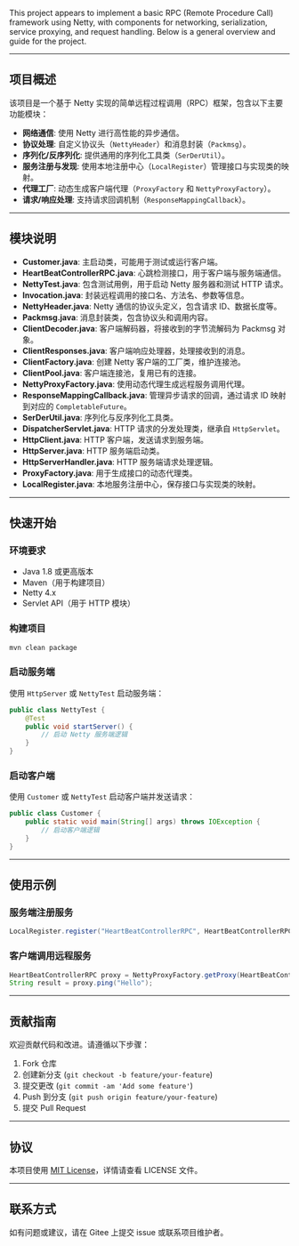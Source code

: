

This project appears to implement a basic RPC (Remote Procedure Call) framework using Netty, with components for networking, serialization, service proxying, and request handling. Below is a general overview and guide for the project.

---

## 项目概述

该项目是一个基于 Netty 实现的简单远程过程调用（RPC）框架，包含以下主要功能模块：

- **网络通信**: 使用 Netty 进行高性能的异步通信。
- **协议处理**: 自定义协议头（`NettyHeader`）和消息封装（`Packmsg`）。
- **序列化/反序列化**: 提供通用的序列化工具类（`SerDerUtil`）。
- **服务注册与发现**: 使用本地注册中心（`LocalRegister`）管理接口与实现类的映射。
- **代理工厂**: 动态生成客户端代理（`ProxyFactory` 和 `NettyProxyFactory`）。
- **请求/响应处理**: 支持请求回调机制（`ResponseMappingCallback`）。

---

## 模块说明

- **Customer.java**: 主启动类，可能用于测试或运行客户端。
- **HeartBeatControllerRPC.java**: 心跳检测接口，用于客户端与服务端通信。
- **NettyTest.java**: 包含测试用例，用于启动 Netty 服务器和测试 HTTP 请求。
- **Invocation.java**: 封装远程调用的接口名、方法名、参数等信息。
- **NettyHeader.java**: Netty 通信的协议头定义，包含请求 ID、数据长度等。
- **Packmsg.java**: 消息封装类，包含协议头和调用内容。
- **ClientDecoder.java**: 客户端解码器，将接收到的字节流解码为 Packmsg 对象。
- **ClientResponses.java**: 客户端响应处理器，处理接收到的消息。
- **ClientFactory.java**: 创建 Netty 客户端的工厂类，维护连接池。
- **ClientPool.java**: 客户端连接池，复用已有的连接。
- **NettyProxyFactory.java**: 使用动态代理生成远程服务调用代理。
- **ResponseMappingCallback.java**: 管理异步请求的回调，通过请求 ID 映射到对应的 `CompletableFuture`。
- **SerDerUtil.java**: 序列化与反序列化工具类。
- **DispatcherServlet.java**: HTTP 请求的分发处理类，继承自 `HttpServlet`。
- **HttpClient.java**: HTTP 客户端，发送请求到服务端。
- **HttpServer.java**: HTTP 服务端启动类。
- **HttpServerHandler.java**: HTTP 服务端请求处理逻辑。
- **ProxyFactory.java**: 用于生成接口的动态代理类。
- **LocalRegister.java**: 本地服务注册中心，保存接口与实现类的映射。

---

## 快速开始

### 环境要求

- Java 1.8 或更高版本
- Maven（用于构建项目）
- Netty 4.x
- Servlet API（用于 HTTP 模块）

### 构建项目

```bash
mvn clean package
```

### 启动服务端

使用 `HttpServer` 或 `NettyTest` 启动服务端：

```java
public class NettyTest {
    @Test
    public void startServer() {
        // 启动 Netty 服务端逻辑
    }
}
```

### 启动客户端

使用 `Customer` 或 `NettyTest` 启动客户端并发送请求：

```java
public class Customer {
    public static void main(String[] args) throws IOException {
        // 启动客户端逻辑
    }
}
```

---

## 使用示例

### 服务端注册服务

```java
LocalRegister.register("HeartBeatControllerRPC", HeartBeatControllerRPCImpl.class);
```

### 客户端调用远程服务

```java
HeartBeatControllerRPC proxy = NettyProxyFactory.getProxy(HeartBeatControllerRPC.class);
String result = proxy.ping("Hello");
```

---

## 贡献指南

欢迎贡献代码和改进。请遵循以下步骤：

1. Fork 仓库
2. 创建新分支 (`git checkout -b feature/your-feature`)
3. 提交更改 (`git commit -am 'Add some feature'`)
4. Push 到分支 (`git push origin feature/your-feature`)
5. 提交 Pull Request

---

## 协议

本项目使用 [MIT License](https://opensource.org/licenses/MIT)，详情请查看 LICENSE 文件。

---

## 联系方式

如有问题或建议，请在 Gitee 上提交 issue 或联系项目维护者。